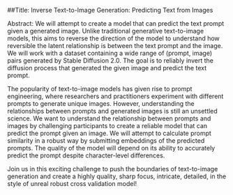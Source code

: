 ##Title: Inverse Text-to-Image Generation: Predicting Text from Images

Abstract: We will attempt to create a model that can predict the text prompt given a generated image. Unlike traditional generative text-to-image models, this aims to reverse the direction of the model to understand how reversible the latent relationship is between the text prompt and the image. We will work with a dataset containing a wide range of (prompt, image) pairs generated by Stable Diffusion 2.0. The goal is to reliably invert the diffusion process that generated the given image and predict the text prompt.

The popularity of text-to-image models has given rise to prompt engineering, where researchers and practitioners experiment with different prompts to generate unique images. However, understanding the relationships between prompts and generated images is still an unsettled science. We want to understand the relationship between prompts and images by challenging participants to create a reliable model that can predict the prompt given an image. We will attempt to calculate prompt similarity in a robust way by submitting embeddings of the predicted prompts. The quality of the model will depend on its ability to accurately predict the prompt despite character-level differences.

Join us in this exciting challenge to push the boundaries of text-to-image generation and create a highly quality, sharp focus, intricate, detailed, in the style of unreal robust cross validation model!
